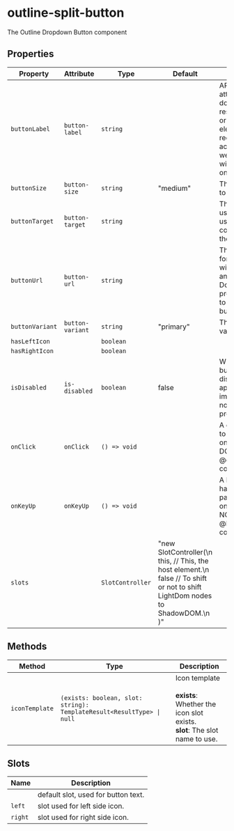 # outline-split-button

The Outline Dropdown Button component

## Properties

| Property        | Attribute        | Type             | Default                                          | Description                                      |
|-----------------|------------------|------------------|--------------------------------------------------|--------------------------------------------------|
| `buttonLabel`   | `button-label`   | `string`         |                                                  | ARIA label attribute to pass down to the resulting button or a<br />element. This is required for accessibility if we use a button<br />with an icon only. |
| `buttonSize`    | `button-size`    | `string`         | "medium"                                         | The button size to use.                          |
| `buttonTarget`  | `button-target`  | `string`         |                                                  | The target to use for a link, used in conjunction with the url attribute. |
| `buttonUrl`     | `button-url`     | `string`         |                                                  | The url to use for a link. This will render an anchor element.<br />Do not set this prop if you want to render a button element. |
| `buttonVariant` | `button-variant` | `string`         | "primary"                                        | The button style variant to use.                 |
| `hasLeftIcon`   |                  | `boolean`        |                                                  |                                                  |
| `hasRightIcon`  |                  | `boolean`        |                                                  |                                                  |
| `isDisabled`    | `is-disabled`    | `boolean`        | false                                            | Whether the button is disabled. Only applies to<br />implementations not using the url property |
| `onClick`       | `onClick`        | `() => void`     |                                                  | A click handler to be passed only to onClick. DO NOT USE @click on this component. |
| `onKeyUp`       | `onKeyUp`        | `() => void`     |                                                  | A keyUp handler to be passed to the onKeyUp. DO NOT USE @keyup on this component. |
| `slots`         |                  | `SlotController` | "new SlotController(\n    this, // This, the host element.\n    false // To shift or not to shift LightDom nodes to ShadowDOM.\n  )" |                                                  |

## Methods

| Method         | Type                                             | Description                                      |
|----------------|--------------------------------------------------|--------------------------------------------------|
| `iconTemplate` | `(exists: boolean, slot: string): TemplateResult<ResultType> \| null` | Icon template<br /><br />**exists**: Whether the icon slot exists.<br />**slot**: The slot name to use. |

## Slots

| Name    | Description                         |
|---------|-------------------------------------|
|         | default slot, used for button text. |
| `left`  | slot used for left side icon.       |
| `right` | slot used for right side icon.      |
